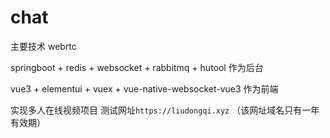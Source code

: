 # chat

主要技术 webrtc

springboot + redis + websocket + rabbitmq + hutool 作为后台

vue3 + elementui + vuex + vue-native-websocket-vue3 作为前端

实现多人在线视频项目 
测试网址`https://liudongqi.xyz` （该网址域名只有一年有效期）
